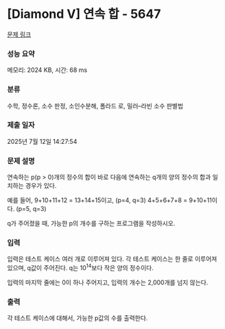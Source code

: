 # [Diamond V] 연속 합 - 5647 

[문제 링크](https://www.acmicpc.net/problem/5647) 

### 성능 요약

메모리: 2024 KB, 시간: 68 ms

### 분류

수학, 정수론, 소수 판정, 소인수분해, 폴라드 로, 밀러–라빈 소수 판별법

### 제출 일자

2025년 7월 12일 14:27:54

### 문제 설명

<p>연속하는 p(p > 0)개의 정수의 합이 바로 다음에 연속하는 q개의 양의 정수의 합과 일치하는 경우가 있다.</p>

<p>예를 들어, 9+10+11+12 = 13+14+15이고, (p=4, q=3) 4+5+6+7+8 = 9+10+11이다. (p=5, q=3)</p>

<p>q가 주어졌을 때, 가능한 p의 개수를 구하는 프로그램을 작성하시오.</p>

### 입력 

 <p>입력은 테스트 케이스 여러 개로 이루어져 있다. 각 테스트 케이스는 한 줄로 이루어져 있으며, q값이 주어진다. q는 10<sup>14</sup>보다 작은 양의 정수이다.</p>

<p>입력의 마지막 줄에는 0이 하나 주어지고, 입력의 개수는 2,000개를 넘지 않는다.</p>

### 출력 

 <p>각 테스트 케이스에 대해서, 가능한 p값의 수를 출력한다.</p>

